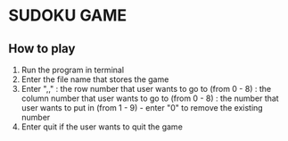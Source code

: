 # SUDOKU GAME
## How to play
1. Run the program in terminal
2. Enter the file name that stores the game
3. Enter "<row>,<col>,<number>"
        <row>: the row number that user wants to go to (from 0 - 8)
        <col>: the column number that user wants to go to (from 0 - 8)
        <number>: the number that user wants to put in (from 1 - 9)
                - enter "0" to remove the existing number
4. Enter quit if the user wants to quit the game